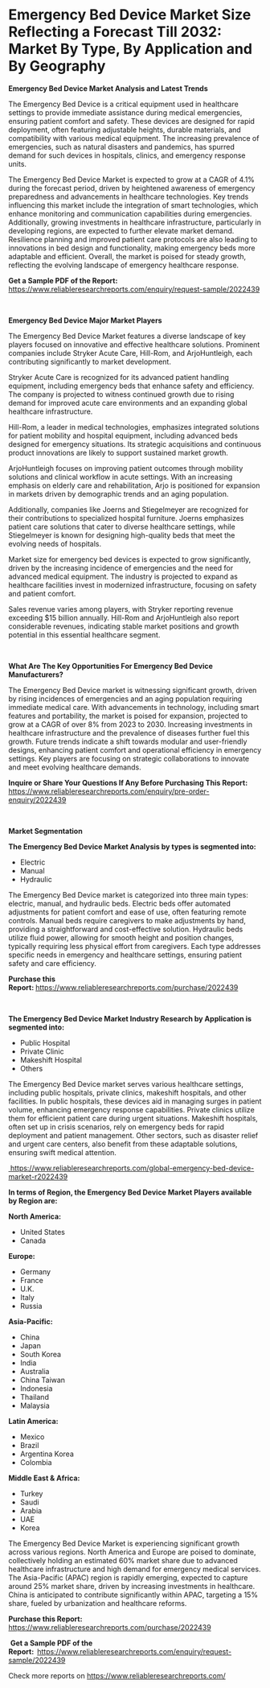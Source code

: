 <p><h1>Emergency Bed Device Market Size Reflecting a Forecast Till 2032: Market By Type, By Application and By Geography</h1></p><p><strong>Emergency Bed Device Market Analysis and Latest Trends</strong></p>
<p><p>The Emergency Bed Device is a critical equipment used in healthcare settings to provide immediate assistance during medical emergencies, ensuring patient comfort and safety. These devices are designed for rapid deployment, often featuring adjustable heights, durable materials, and compatibility with various medical equipment. The increasing prevalence of emergencies, such as natural disasters and pandemics, has spurred demand for such devices in hospitals, clinics, and emergency response units.</p><p>The Emergency Bed Device Market is expected to grow at a CAGR of 4.1% during the forecast period, driven by heightened awareness of emergency preparedness and advancements in healthcare technologies. Key trends influencing this market include the integration of smart technologies, which enhance monitoring and communication capabilities during emergencies. Additionally, growing investments in healthcare infrastructure, particularly in developing regions, are expected to further elevate market demand. Resilience planning and improved patient care protocols are also leading to innovations in bed design and functionality, making emergency beds more adaptable and efficient. Overall, the market is poised for steady growth, reflecting the evolving landscape of emergency healthcare response.</p></p>
<p><strong>Get a Sample PDF of the Report:&nbsp;</strong> <a href="https://www.reliableresearchreports.com/enquiry/request-sample/2022439?utm_campaign=3009&utm_medium=2&utm_source=Github&utm_content=ia&utm_term=29032025&utm_id=emergency-bed-device">https://www.reliableresearchreports.com/enquiry/request-sample/2022439</a></p>
<p>&nbsp;</p>
<p><strong>Emergency Bed Device Major Market Players</strong></p>
<p><p>The Emergency Bed Device Market features a diverse landscape of key players focused on innovative and effective healthcare solutions. Prominent companies include Stryker Acute Care, Hill-Rom, and ArjoHuntleigh, each contributing significantly to market development.</p><p>Stryker Acute Care is recognized for its advanced patient handling equipment, including emergency beds that enhance safety and efficiency. The company is projected to witness continued growth due to rising demand for improved acute care environments and an expanding global healthcare infrastructure. </p><p>Hill-Rom, a leader in medical technologies, emphasizes integrated solutions for patient mobility and hospital equipment, including advanced beds designed for emergency situations. Its strategic acquisitions and continuous product innovations are likely to support sustained market growth.</p><p>ArjoHuntleigh focuses on improving patient outcomes through mobility solutions and clinical workflow in acute settings. With an increasing emphasis on elderly care and rehabilitation, Arjo is positioned for expansion in markets driven by demographic trends and an aging population.</p><p>Additionally, companies like Joerns and Stiegelmeyer are recognized for their contributions to specialized hospital furniture. Joerns emphasizes patient care solutions that cater to diverse healthcare settings, while Stiegelmeyer is known for designing high-quality beds that meet the evolving needs of hospitals.</p><p>Market size for emergency bed devices is expected to grow significantly, driven by the increasing incidence of emergencies and the need for advanced medical equipment. The industry is projected to expand as healthcare facilities invest in modernized infrastructure, focusing on safety and patient comfort.</p><p>Sales revenue varies among players, with Stryker reporting revenue exceeding $15 billion annually. Hill-Rom and ArjoHuntleigh also report considerable revenues, indicating stable market positions and growth potential in this essential healthcare segment.</p></p>
<p>&nbsp;</p>
<p><strong>What Are The Key Opportunities For Emergency Bed Device Manufacturers?</strong></p>
<p><p>The Emergency Bed Device market is witnessing significant growth, driven by rising incidences of emergencies and an aging population requiring immediate medical care. With advancements in technology, including smart features and portability, the market is poised for expansion, projected to grow at a CAGR of over 8% from 2023 to 2030. Increasing investments in healthcare infrastructure and the prevalence of diseases further fuel this growth. Future trends indicate a shift towards modular and user-friendly designs, enhancing patient comfort and operational efficiency in emergency settings. Key players are focusing on strategic collaborations to innovate and meet evolving healthcare demands.</p></p>
<p><strong>Inquire or Share Your Questions If Any Before Purchasing This Report:</strong> <a href="https://www.reliableresearchreports.com/enquiry/pre-order-enquiry/2022439?utm_campaign=3009&utm_medium=2&utm_source=Github&utm_content=ia&utm_term=29032025&utm_id=emergency-bed-device">https://www.reliableresearchreports.com/enquiry/pre-order-enquiry/2022439</a></p>
<p>&nbsp;</p>
<p><strong>Market Segmentation</strong></p>
<p><strong>The Emergency Bed Device Market Analysis by types is segmented into:</strong></p>
<p><ul><li>Electric</li><li>Manual</li><li>Hydraulic</li></ul></p>
<p><p>The Emergency Bed Device market is categorized into three main types: electric, manual, and hydraulic beds. Electric beds offer automated adjustments for patient comfort and ease of use, often featuring remote controls. Manual beds require caregivers to make adjustments by hand, providing a straightforward and cost-effective solution. Hydraulic beds utilize fluid power, allowing for smooth height and position changes, typically requiring less physical effort from caregivers. Each type addresses specific needs in emergency and healthcare settings, ensuring patient safety and care efficiency.</p></p>
<p><strong>Purchase this Report:&nbsp;</strong><a href="https://www.reliableresearchreports.com/purchase/2022439?utm_campaign=3009&utm_medium=2&utm_source=Github&utm_content=ia&utm_term=29032025&utm_id=emergency-bed-device">https://www.reliableresearchreports.com/purchase/2022439</a></p>
<p>&nbsp;</p>
<p><strong>The Emergency Bed Device Market Industry Research by Application is segmented into:</strong></p>
<p><ul><li>Public Hospital</li><li>Private Clinic</li><li>Makeshift Hospital</li><li>Others</li></ul></p>
<p><p>The Emergency Bed Device market serves various healthcare settings, including public hospitals, private clinics, makeshift hospitals, and other facilities. In public hospitals, these devices aid in managing surges in patient volume, enhancing emergency response capabilities. Private clinics utilize them for efficient patient care during urgent situations. Makeshift hospitals, often set up in crisis scenarios, rely on emergency beds for rapid deployment and patient management. Other sectors, such as disaster relief and urgent care centers, also benefit from these adaptable solutions, ensuring swift medical attention.</p></p>
<p><a href="https://www.reliableresearchreports.com/global-emergency-bed-device-market-r2022439?utm_campaign=3009&utm_medium=2&utm_source=Github&utm_content=ia&utm_term=29032025&utm_id=emergency-bed-device">&nbsp;https://www.reliableresearchreports.com/global-emergency-bed-device-market-r2022439</a></p>
<p><strong>In terms of Region, the Emergency Bed Device Market Players available by Region are:</strong></p>
<p>
    <p> <strong> North America: </strong>
        <ul>
            <li>United States</li>
            <li>Canada</li>
        </ul>
        </p> 
    <p> <strong> Europe: </strong>
        <ul>
            <li>Germany</li>
            <li>France</li>
            <li>U.K.</li>
            <li>Italy</li>
            <li>Russia</li>
        </ul>
        </p> 
    <p> <strong> Asia-Pacific: </strong>
        <ul>
            <li>China</li>
            <li>Japan</li>
            <li>South Korea</li>
            <li>India</li>
            <li>Australia</li>
            <li>China Taiwan</li>
            <li>Indonesia</li>
            <li>Thailand</li>
            <li>Malaysia</li>
        </ul>
        </p> 
    <p> <strong> Latin America: </strong>
        <ul>
            <li>Mexico</li>
            <li>Brazil</li>
            <li>Argentina Korea</li>
            <li>Colombia</li>
        </ul>
        </p> 
    <p> <strong> Middle East & Africa: </strong>
        <ul>
            <li>Turkey</li>
            <li>Saudi</li>
            <li>Arabia</li>
            <li>UAE</li>
            <li>Korea</li>
        </ul>
    </p>
    </p>
<p><p>The Emergency Bed Device Market is experiencing significant growth across various regions. North America and Europe are poised to dominate, collectively holding an estimated 60% market share due to advanced healthcare infrastructure and high demand for emergency medical services. The Asia-Pacific (APAC) region is rapidly emerging, expected to capture around 25% market share, driven by increasing investments in healthcare. China is anticipated to contribute significantly within APAC, targeting a 15% share, fueled by urbanization and healthcare reforms.</p></p>
<p><strong>Purchase this Report: </strong><a href="https://www.reliableresearchreports.com/purchase/2022439?utm_campaign=3009&utm_medium=2&utm_source=Github&utm_content=ia&utm_term=29032025&utm_id=emergency-bed-device">https://www.reliableresearchreports.com/purchase/2022439</a></p>
<p>&nbsp;<strong>Get a Sample PDF of the Report:&nbsp;&nbsp;</strong><a href="https://www.reliableresearchreports.com/enquiry/request-sample/2022439?utm_campaign=3009&utm_medium=2&utm_source=Github&utm_content=ia&utm_term=29032025&utm_id=emergency-bed-device">https://www.reliableresearchreports.com/enquiry/request-sample/2022439</a></p>
<p><strong></strong></p>
<p>Check more reports on <a href="https://www.reliableresearchreports.com/?utm_campaign=3009&utm_medium=2&utm_source=Github&utm_content=ia&utm_term=29032025&utm_id=emergency-bed-device">https://www.reliableresearchreports.com/</a></p>